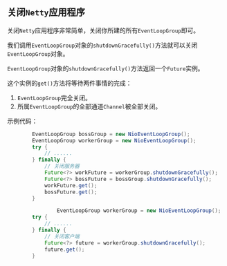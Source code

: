 ## 关闭`Netty`应用程序

关闭`Netty`应用程序非常简单，关闭你所建的所有`EventLoopGroup`即可。

我们调用`EventLoopGroup`对象的`shutdownGracefully()`方法就可以关闭`EventLoopGroup`对象。

`EventLoopGroup`对象的`shutdownGracefully()`方法返回一个`Future`实例。

这个实例的`get()`方法将等待两件事情的完成：

1. `EventLoopGroup`完全关闭。
2. 所属`EventLoopGroup`的全部通道`Channel`被全部关闭。



示例代码：

```java
      	EventLoopGroup bossGroup = new NioEventLoopGroup();
        EventLoopGroup workerGroup = new NioEventLoopGroup();
        try {
            // ......
        } finally {
            // 关闭服务器
            Future<?> workFuture = workerGroup.shutdownGracefully();
            Future<?> bossFuture = bossGroup.shutdownGracefully();
            workFuture.get();
            bossFuture.get();
        }
```

```java
				EventLoopGroup workerGroup = new NioEventLoopGroup();
        try {
            // ......
        } finally {
          	// 关闭客户端
            Future<?> future = workerGroup.shutdownGracefully();
            future.get();
        }
```

